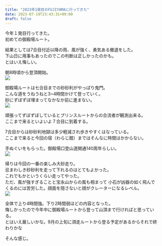 ```yaml
---
title: "2023年1発目のFUJIYAMAに行ってきた"
date: 2023-07-19T23:43:31+09:00
draft: false
---
```

今年１発目行ってきた。  
初めての御殿場ルート。  

結果としては7合目付近以降の雨、風が強く、勇気ある撤退をした。  
下山日に用事もあったのでこの判断は正しかったのかも。  
とはいえ悔しい。  

朝8時頃から登頂開始。  
![](/images/20230718/20230714_083836.jpg)

御殿場ルートは七合目までの砂砂利がやっぱり鬼門。  
こんな道をうねうねと3~4時間かけて登っていく。  
砂にずぼずぼ埋まってなかなか前に進まない。   
![](/images/20230718/20230714_102823.jpg)

頑張ってずぼずぼしているとプリンスルートからの合流者が観測出来る。  
ここまで来るといよいよ７合目に到着する。  

7合目からは砂砂利地獄は多少軽減され歩きやすくはなっている。  
ここまで来ると今回の宿（わらじ館）まではそんなに時間はかからない。  

手ぬぐいをもらった。御殿場口登山道開通140周年らしい。  
![](/images/20230718/20230717_162242.jpg)

帰りは今回の一番の楽しみ大砂走り。  
忌まわしき砂砂利を走って下れるのはとてもよかった。  
これでもかというくらい走ってやった。  
ただ、風が強すぎることと宝永山からの風も相まって
小石が凶器の如く飛んでくるのには苦労した。顔面を隠さないと顔がクレーターになるレベル。  
![](/images/20230718/20230715_074011.jpg)

全体で上り4時間強。下り2時間弱ほどの内容となった。  
悔しかったので今年中に御殿場ルートから登って山頂まで行ければと思っている。  
とはいえ厳しいかな。9月の上旬に須走ルートから登る予定があるからそれで終わりかな  

そんな感じ。  